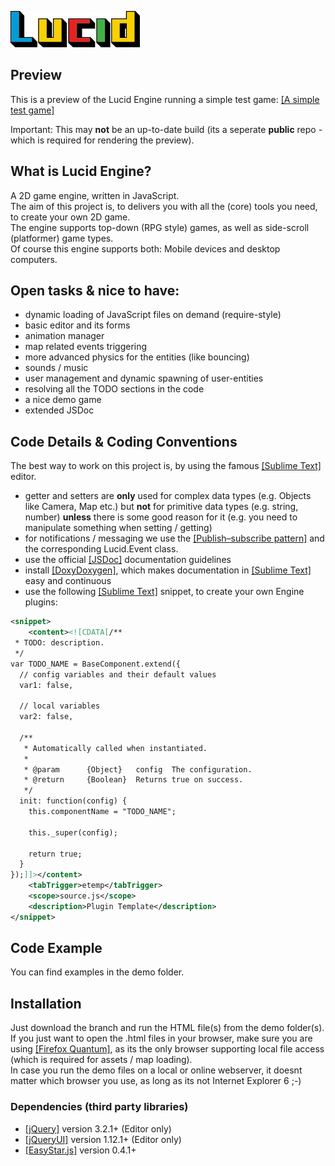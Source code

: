 ![Lucid Logo](/assets/lucid_logo_small.jpg?raw=true "Lucid Logo")

## Preview
This is a preview of the Lucid Engine running a simple test game:
[[A simple test game]](https://htmlpreview.github.io/?https://github.com/OxiAction/Lucid-Engine/master/demo/game/game.html)

Important: This may **not** be an up-to-date build (its a seperate **public** repo - which is required for rendering the preview).

## What is Lucid Engine?
A 2D game engine, written in JavaScript.<br />
The aim of this project is, to delivers you with all the (core) tools you need, to create your own 2D game.<br />
The engine supports top-down (RPG style) games, as well as side-scroll (platformer) game types.<br />
Of course this engine supports both: Mobile devices and desktop computers.

## Open tasks & nice to have:
* dynamic loading of JavaScript files on demand (require-style)
* basic editor and its forms
* animation manager
* map related events triggering
* more advanced physics for the entities (like bouncing)
* sounds / music
* user management and dynamic spawning of user-entities
* resolving all the TODO sections in the code
* a nice demo game
* extended JSDoc

## Code Details & Coding Conventions
The best way to work on this project is, by using the famous [[Sublime Text]](https://www.sublimetext.com/) editor. 

* getter and setters are **only** used for complex data types (e.g. Objects like Camera, Map etc.) but **not** for primitive data types (e.g. string, number) **unless** there is some good reason for it (e.g. you need to manipulate something when setting / getting)
* for notifications / messaging we use the [[Publish–subscribe pattern]](https://en.wikipedia.org/wiki/Publish%E2%80%93subscribe_pattern) and the corresponding Lucid.Event class.
* use the official [[JSDoc]](http://usejsdoc.org/) documentation guidelines
* install [[DoxyDoxygen]](https://github.com/20Tauri/DoxyDoxygen), which makes documentation in [[Sublime Text]](https://www.sublimetext.com/) easy and continuous
* use the following [[Sublime Text]](https://www.sublimetext.com/) snippet, to create your own Engine plugins:
```xml
<snippet>
    <content><![CDATA[/**
 * TODO: description.
 */
var TODO_NAME = BaseComponent.extend({
  // config variables and their default values
  var1: false,

  // local variables
  var2: false,
  
  /**
   * Automatically called when instantiated.
   *
   * @param      {Object}   config  The configuration.
   * @return     {Boolean}  Returns true on success.
   */
  init: function(config) {
    this.componentName = "TODO_NAME";

    this._super(config);

    return true;
  }
});]]></content>
    <tabTrigger>etemp</tabTrigger>
    <scope>source.js</scope>
    <description>Plugin Template</description>
</snippet>
```

## Code Example
You can find examples in the demo folder.

## Installation
Just download the branch and run the HTML file(s) from the demo folder(s).<br />
If you just want to open the .html files in your browser, make sure you are using [[Firefox Quantum]](https://www.mozilla.org/en-US/firefox/), as its the only browser supporting local file access (which is required for assets / map loading).<br />
In case you run the demo files on a local or online webserver, it doesnt matter which browser you use, as long as its not Internet Explorer 6 ;-)

### Dependencies (third party libraries)

* [[jQuery]](https://jquery.com/) version 3.2.1+ (Editor only)
* [[jQueryUI]](https://jqueryui.com/) version 1.12.1+ (Editor only)
* [[EasyStar.js]](http://easystarjs.com/) version 0.4.1+